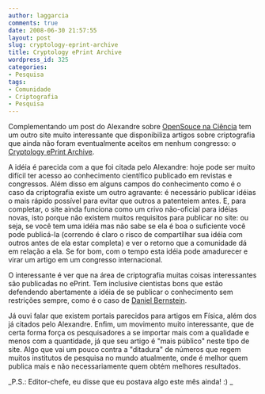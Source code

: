 ```yaml
---
author: laggarcia
comments: true
date: 2008-06-30 21:57:55
layout: post
slug: cryptology-eprint-archive
title: Cryptology ePrint Archive
wordpress_id: 325
categories:
- Pesquisa
tags:
- Comunidade
- Criptografia
- Pesquisa
---
```


Complementando um post do Alexandre sobre [OpenSouce na Ciência](http://log4dev.com/2008/02/19/opensource-na-ciencia/) tem um outro site muito interessante que disponibiliza artigos sobre criptografia que ainda não foram eventualmente aceitos em nenhum congresso: o [Cryptology ePrint Archive](http://eprint.iacr.org/).

A idéia é parecida com a que foi citada pelo Alexandre: hoje pode ser muito difícil ter acesso ao conhecimento científico publicado em revistas e congressos. Além disso em alguns campos do conhecimento como é o caso da criptografia existe um outro agravante: é necessário publicar idéias o mais rápido possível para evitar que outros a patenteiem antes. E, para completar, o site ainda funciona como um crivo não-oficial para idéias novas, isto porque não existem muitos requisitos para publicar no site: ou seja, se você tem uma idéia mas não sabe se ela é boa o suficiente você pode publicá-la (correndo é claro o risco de compartilhar sua idéia com outros antes de ela estar completa) e ver o retorno que a comunidade dá em relação a ela. Se for bom, com o tempo esta idéia pode amadurecer e virar um artigo em um congresso internacional.

O interessante é ver que na área de criptografia muitas coisas interessantes são publicadas no ePrint. Tem inclusive cientistas bons que estão defendendo abertamente a idéia de se publicar o conhecimento sem restrições sempre, como é o caso de [Daniel Bernstein](http://cr.yp.to/djb.html).

Já ouvi falar que existem portais parecidos para artigos em Física, além dos já citados pelo Alexandre. Enfim, um movimento muito interessante, que de certa forma força os pesquisadores a se importar mais com a qualidade e menos com a quantidade, já que seu artigo é "mais público" neste tipo de site. Algo que vai um pouco contra a "ditadura" de números que regem muitos institutos de pesquisa no mundo atualmente, onde é melhor quem publica mais e não necessariamente quem obtém melhores resultados.

_P.S.: Editor-chefe, eu disse que eu postava algo este mês ainda! :) _
